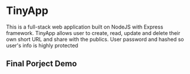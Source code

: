 # TinyApp
This is a full-stack web application built on NodeJS with Express framework. TinyApp allows user to create, read, update and delete their own short URL and share with the publics. User password and hashed so user's info is highly protected

## Final Porject Demo

